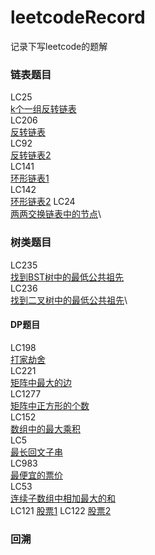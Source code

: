 # leetcodeRecord
记录下写leetcode的题解
### 链表题目
LC25\
[k个一组反转链表](/fundamental/MayPratise/KthReverseList.java)\
LC206\
[反转链表](/fundamental/juniorAlgorithm/list/ReverseList.java)\
LC92\
[反转链表2]()\
LC141\
[环形链表1](/fundamental/juniorAlgorithm/list/CycleList1.java)\
LC142\
[环形链表2](/fundamental/juniorAlgorithm/list/CycleList2.java)
LC24\
[两两交换链表中的节点](fundamental/explore/recursion/SwapNodeInPairs.java)\
### 树类题目
LC235\
[找到BST树中的最低公共祖先](/fundamental/Dfs/LowestCommonAncestorInBST.java)\
LC236\
[找到二叉树中的最低公共祖先](/fundamental/Dfs/LowestCommonAncestor.java)\
#### DP题目
LC198\
[打家劫舍](/fundamental/Dp/Rob.java)\
LC221\
[矩阵中最大的边](/fundamental/Dp/MaxSide.java)\
LC1277\
[矩阵中正方形的个数](fundamental/Dp/MaxMatrixNum.java)\
LC152\
[数组中的最大乘积](fundamental/Dp/maxProduct.java)\
LC5\
[最长回文子串](fundamental/Dp/MaxLengthOfPalindromicSubString.java)\
LC983\
[最便宜的票价](fundamental/Dp/LowestTicketPrice.java)\
LC53\
[连续子数组中相加最大的和](/fundamental/juniorAlgorithm/dp/MaxSubArray.java)\
LC121
[股票1](/fundamental/juniorAlgorithm/array/Stock1.java)
LC122
[股票2](/fundamental/juniorAlgorithm/array/Stock2.java)
### 回溯